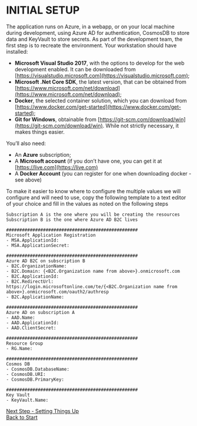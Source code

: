 # INITIAL SETUP

The application runs on Azure, in a webapp, or on your local machine during development, using Azure AD for authentication, CosmosDB to store data and KeyVault to store secrets. As part of the development team, the first step is to recreate the environment.
Your workstation should have installed:

- __Microsoft Visual Studio 2017__, with the options to develop for the web development enabled. It can be downloaded from [https://visualstudio.microsoft.com](https://visualstudio.microsoft.com);
- __Microsoft .Net Core SDK__, the latest version, that can be obtained from [https://www.microsoft.com/net/download](https://www.microsoft.com/net/download);
- __Docker__, the selected container solution, which you can download from [https://www.docker.com/get-started](https://www.docker.com/get-started);
- __Git for Windows__, obtainable from [https://git-scm.com/download/win](https://git-scm.com/download/win). While not strictly necessary, it makes things easier.

You’ll also need:

- An __Azure__ subscription;
- A __Microsoft account__ (if you don’t have one, you can get it at [https://live.com](https://live.com)
- A __Docker Account__ (you can register for one when downloading docker - see above)

To make it easier to know where to configure the multiple values we will configure and will need to use, copy the following template to a text editor of your choice and fill in the values as noted on the following steps

```text
Subscription A is the one where you will be creating the resources
Subscription B is the one where Azure AD B2C lives

##################################################
Microsoft Application Registration
- MSA.ApplicationId:  
- MSA.ApplicationSecret:  

##################################################
Azure AD B2C on subscription B
- B2C.OrganizationName:
- B2C.Domain: {<B2C.Organization name from above>}.onmicrosoft.com  
- B2C.ApplicationId:  
- B2C.RedirectUrl: https://login.microsoftonline.com/te/{<B2C.Organization name from above>}.onmicrosoft.com/oauth2/authresp
- B2C.ApplicationName:

##################################################
Azure AD on subscription A
- AAD.Name:
- AAD.ApplicationId:  
- AAD.ClientSecret:  

##################################################
Resource Group
- RG.Name:

##################################################
Cosmos DB
- CosmosDB.DatabaseName:
- CosmosDB.URI:
- CosmosDB.PrimaryKey:

##################################################
Key Vault
- KeyVault.Name:

```


[Next Step - Setting Things Up](./createazurepart.md)  
[Back to Start](../README.md)